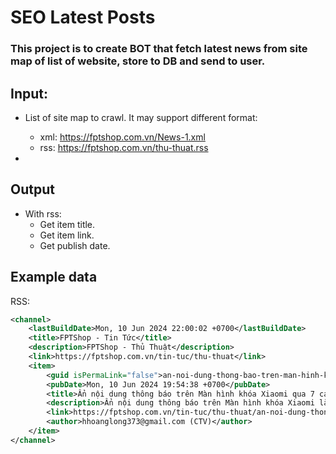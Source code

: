 # SEO Latest Posts

### This project is to create BOT that fetch latest news from site map of list of website, store to DB and send to user.

## Input:

- List of site map to crawl. It may support different format:

    - xml: https://fptshop.com.vn/News-1.xml
    - rss: https://fptshop.com.vn/thu-thuat.rss

- 

## Output

- With rss:
    - Get item title.
    - Get item link.
    - Get publish date.

## Example data

RSS:

```xml
<channel>
    <lastBuildDate>Mon, 10 Jun 2024 22:00:02 +0700</lastBuildDate>
    <title>FPTShop - Tin Tức</title>
    <description>FPTShop - Thủ Thuật</description>
    <link>https://fptshop.com.vn/tin-tuc/thu-thuat</link>
    <item>
        <guid isPermaLink="false">an-noi-dung-thong-bao-tren-man-hinh-khoa-xiaomi-187404</guid>
        <pubDate>Mon, 10 Jun 2024 19:54:38 +0700</pubDate>
        <title>Ẩn nội dung thông báo trên Màn hình khóa Xiaomi qua 7 cách đơn giản, dễ dàng thực hiện</title>
        <description>Ẩn nội dung thông báo trên Màn hình khóa Xiaomi là một trong những vấn đề được người dùng điện thoại Xiaomi tìm kiếm cách khắc phục nhiều nhất. Để giúp bạn giải quyết vấn đề này, FPT Shop xin gửi đến bạn ba cách chính để bạn có thể ẩn đi những thông báo phiền nhiễu trên Màn hình khóa Xiaomi của bạn!</description>
        <link>https://fptshop.com.vn/tin-tuc/thu-thuat/an-noi-dung-thong-bao-tren-man-hinh-khoa-xiaomi-187404</link>
        <author>hhoanglong373@gmail.com (CTV)</author>
    </item>
</channel>
```

